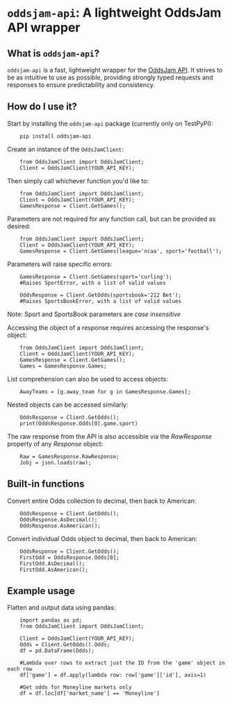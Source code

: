 # <code>oddsjam-api</code>: A lightweight OddsJam API wrapper

## What is <code>oddsjam-api</code>?
<code>oddsjam-api</code> is a fast, lightweight wrapper for the [OddsJam API](https://developer.oddsjam.com/getting-started). It strives to be as intuitive to use as possible, providing strongly typed requests and responses to ensure predictability and consistency.


## How do I use it?
Start by installing the <code>oddsjam-api</code> package (currently only on TestPyPI):
```
    pip install oddsjam-api
```

Create an instance of the <code>OddsJamClient</code>:

```
    from OddsJamClient import OddsJamClient;
    Client = OddsJamClient(YOUR_API_KEY);
```

Then simply call whichever function you'd like to:

```    
    from OddsJamClient import OddsJamClient;
    Client = OddsJamClient(YOUR_API_KEY);
    GamesResponse = Client.GetGames();
```

Parameters are not required for any function call, but can be provided as desired:

```
    from OddsJamClient import OddsJamClient;
    Client = OddsJamClient(YOUR_API_KEY);
    GamesResponse = Client.GetGames(league='ncaa', sport='football');
```

Parameters will raise specific errors:

```
    GamesResponse = Client.GetGames(sport='curling'); 
    #Raises SportError, with a list of valid values

    OddsResponse = Client.GetOdds(sportsbook='212 Bet');
    #Raises SportsBookError, with a list of valid values
```

Note: Sport and SportsBook parameters are *case insensitive*

Accessing the object of a response requires accessing the response's object:

```    
    from OddsJamClient import OddsJamClient;
    Client = OddsJamClient(YOUR_API_KEY);
    GamesResponse = Client.GetGames();
    Games = GamesResponse.Games;
```

List comprehension can also be used to access objects:

```
    AwayTeams = [g.away_team for g in GamesResponse.Games];
```

Nested objects can be accessed similarly:

```
    OddsResponse = Client.GetOdds();
    print(OddsResponse.Odds[0].game.sport)
```

The raw response from the API is also accessible via the *RawResponse* property of any *Response* object:

```
    Raw = GamesResponse.RawResponse;
    Jobj = json.loads(raw);
```

## Built-in functions
Convert entire Odds collection to decimal, then back to American:
```
    OddsResponse = Client.GetOdds();
    OddsResponse.AsDecimal();
    OddsResponse.AsAmerican();
```

Convert individual Odds object to decimal, then back to American:
```
    OddsResponse = Client.GetOdds();
    FirstOdd = OddsResponse.Odds[0];
    FirstOdd.AsDecimal();
    FirstOdd.AsAmerican();
```

## Example usage
Flatten and output data using pandas:
```
    import pandas as pd;
    from OddsJamClient import OddsJamClient;

    Client = OddsJamClient(YOUR_API_KEY);
    Odds = Client.GetOdds().Odds;
    df = pd.DataFrame(Odds);

    #Lambda over rows to extract just the ID from the 'game' object in each row
    df['game'] = df.apply(lambda row: row['game']['id'], axis=1)
    
    #Get odds for Moneyline markets only
    df = df.loc[df['market_name'] == 'Moneyline']
```